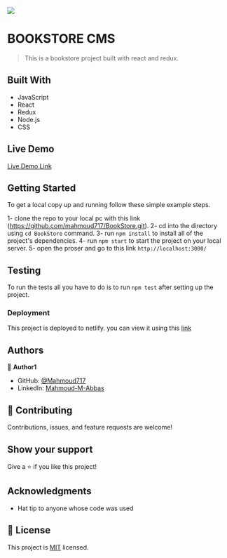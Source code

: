 ![](https://img.shields.io/badge/Microverse-blueviolet)

# BOOKSTORE CMS

> This is a bookstore project built with react and redux.

## Built With

- JavaScript
- React
- Redux
- Node.js
- CSS

## Live Demo

[Live Demo Link](https://book-store-cms.netlify.app/)

## Getting Started

To get a local copy up and running follow these simple example steps.

1- clone the repo to your local pc with this link (<https://github.com/mahmoud717/BookStore.git>).
2- cd into the directory using `cd BookStore` command.
3- run `npm install` to install all of the project's dependencies.
4- run `npm start` to start the project on your local server.
5- open the proser and go to this link `http://localhost:3000/`

## Testing

To run the tests all you have to do is to run `npm test` after setting up the project.

### Deployment

This project is deployed to netlify. you can view it using this [link](https://vibrant-hugle-e28ff6.netlify.app)

## Authors

👤 **Author1**

- GitHub: [@Mahmoud717](https://github.com/mahmoud717)
- LinkedIn: [Mahmoud-M-Abbas](https://linkedin.com/in/Mahmoud-m-abbas)

## 🤝 Contributing

Contributions, issues, and feature requests are welcome!

## Show your support

Give a ⭐️ if you like this project!

## Acknowledgments

- Hat tip to anyone whose code was used

## 📝 License

This project is [MIT](lic.url) licensed.
